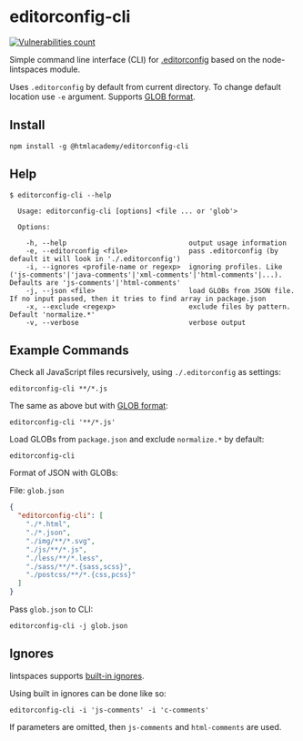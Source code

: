 # editorconfig-cli

[![Vulnerabilities count][vulnerabilities-image]][vulnerabilities-url]

Simple command line interface (CLI) for [.editorconfig](https://editorconfig.org) based on the node-lintspaces module.

Uses `.editorconfig` by default from current directory. To change default location use `-e` argument.
Supports [GLOB format](https://github.com/isaacs/node-glob).

## Install

```shell
npm install -g @htmlacademy/editorconfig-cli
```

## Help

```shell
$ editorconfig-cli --help

  Usage: editorconfig-cli [options] <file ... or 'glob'>

  Options:

    -h, --help                              output usage information
    -e, --editorconfig <file>               pass .editorconfig (by default it will look in './.editorconfig')
    -i, --ignores <profile-name or regexp>  ignoring profiles. Like ('js-comments'|'java-comments'|'xml-comments'|'html-comments'|...). Defaults are 'js-comments'|'html-comments'
    -j, --json <file>                       load GLOBs from JSON file. If no input passed, then it tries to find array in package.json
    -x, --exclude <regexp>                  exclude files by pattern. Default 'normalize.*'
    -v, --verbose                           verbose output
```

## Example Commands

Check all JavaScript files recursively, using `./.editorconfig` as settings:

```shell
editorconfig-cli **/*.js
```

The same as above but with [GLOB format](https://github.com/isaacs/node-glob):

```shell
editorconfig-cli '**/*.js'
```

Load GLOBs from `package.json` and exclude `normalize.*` by default:

```shell
editorconfig-cli
```

Format of JSON with GLOBs:

File: `glob.json`

```json
{
  "editorconfig-cli": [
    "./*.html",
    "./*.json",
    "./img/**/*.svg",
    "./js/**/*.js",
    "./less/**/*.less",
    "./sass/**/*.{sass,scss}",
    "./postcss/**/*.{css,pcss}"
  ]
}
```

Pass `glob.json` to CLI:

```shell
editorconfig-cli -j glob.json
```

## Ignores

lintspaces supports [built-in ignores](https://github.com/schorfES/node-lintspaces#ignores-option).

Using built in ignores can be done like so:

```shell
editorconfig-cli -i 'js-comments' -i 'c-comments'
```

If parameters are omitted, then `js-comments` and `html-comments` are used. 

[vulnerabilities-url]: https://snyk.io/test/github/htmlacademy/editorconfig-cli
[vulnerabilities-image]: https://snyk.io/test/github/htmlacademy/editorconfig-cli/badge.svg
